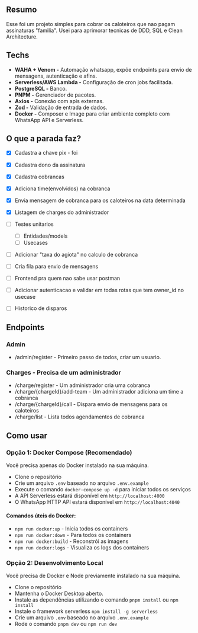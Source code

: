 ## Resumo
Esse foi um projeto simples para cobrar os caloteiros que nao pagam assinaturas "familia".
Usei para aprimorar tecnicas de DDD, SQL e Clean Architecture.

## Techs
- **WAHA + Venom -** Automação whatsapp, expõe endpoints para envio de mensagens, autenticação e afins.
- **Serverless/AWS Lambda -** Configuração de cron jobs facilitada.
- **PostgreSQL -** Banco.
- **PNPM -** Gerenciador de pacotes.
- **Axios -** Conexão com apis externas.
- **Zod -** Validação de entrada de dados.
- **Docker -** Composer e Image para criar ambiente completo com WhatsApp API e Serverless.


## O que a parada faz?
- [x] Cadastra a chave pix - foi
- [X] Cadastra dono da assinatura
- [X] Cadastra cobrancas
- [X] Adiciona time(envolvidos) na cobranca
- [X] Envia mensagem de cobranca para os caloteiros na data determinada
- [X] Listagem de charges do administrador
- [ ] Testes unitarios
  - [ ] Entidades/models
  - [ ] Usecases
- [ ] Adicionar "taxa do agiota" no calculo de cobranca
- [ ] Cria fila para envio de mensagens
- [ ] Frontend pra quem nao sabe usar postman
- [ ] Adicionar autenticacao e validar em todas rotas que tem owner_id no usecase
- [ ] Historico de disparos


## Endpoints
### Admin
- /admin/register - Primeiro passo de todos, criar um usuario.
### Charges - Precisa de um administrador
- /charge/register - Um administrador cria uma cobranca
- /charge/{chargeId}/add-team - Um administrador adiciona um time a cobranca
- /charge/{chargeId}/call - Dispara envio de mensagens para os caloteiros 
- /charge/list - Lista todos agendamentos de cobranca

## Como usar

### Opção 1: Docker Compose (Recomendado)
Você precisa apenas do Docker instalado na sua máquina.
- Clone o repositório
- Crie um arquivo `.env` baseado no arquivo `.env.example`
- Execute o comando `docker-compose up -d` para iniciar todos os serviços
- A API Serverless estará disponível em `http://localhost:4000`
- O WhatsApp HTTP API estará disponível em `http://localhost:4040`

#### Comandos úteis do Docker:
- `npm run docker:up` - Inicia todos os containers
- `npm run docker:down` - Para todos os containers
- `npm run docker:build` - Reconstrói as imagens
- `npm run docker:logs` - Visualiza os logs dos containers

### Opção 2: Desenvolvimento Local
Você precisa de Docker e Node previamente instalado na sua máquina.
- Clone o repositório
- Mantenha o Docker Desktop aberto.
- Instale as dependências utilizando o comando `pnpm install` ou `npm install`
- Instale o framework serverless `npm install -g serverless`
- Crie um arquivo `.env` baseado no arquivo `.env.example`
- Rode o comando `pnpm dev` ou `npm run dev`
